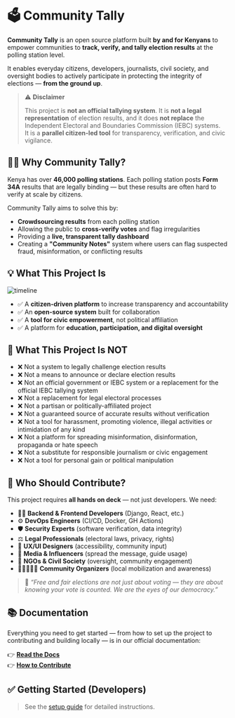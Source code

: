 
# 🗳️ Community Tally

**Community Tally** is an open source platform built **by and for Kenyans** to empower communities to **track, verify, and tally election results** at the polling station level.

It enables everyday citizens, developers, journalists, civil society, and oversight bodies to actively participate in protecting the integrity of elections — **from the ground up**.

> ⚠️ **Disclaimer**
>
> This project is **not an official tallying system**. It is **not a legal representation** of election results, and it does **not replace** the Independent Electoral and Boundaries Commission (IEBC) systems.  
> It is a **parallel citizen-led tool** for transparency, verification, and civic vigilance.

## 🤷‍♂️ Why Community Tally?

Kenya has over **46,000 polling stations**. Each polling station posts **Form 34A** results that are legally binding — but these results are often hard to verify at scale by citizens.

Community Tally aims to solve this by:

- **Crowdsourcing results** from each polling station
- Allowing the public to **cross-verify votes** and flag irregularities
- Providing a **live, transparent tally dashboard**
- Creating a **"Community Notes"** system where users can flag suspected fraud, misinformation, or conflicting results



## 💡 What This Project Is
![timeline](https://github.com/user-attachments/assets/e2bf626c-1624-4d9d-991e-2eaee51259b4)



- ✅ A **citizen-driven platform** to increase transparency and accountability  
- ✅ An **open-source system** built for collaboration  
- ✅ A **tool for civic empowerment**, not political affiliation  
- ✅ A platform for **education, participation, and digital oversight**

## 🚫 What This Project Is NOT

- ❌ Not a system to legally challenge election results
- ❌ Not a means to announce or declare election results
- ❌ Not an official government or IEBC system or a replacement for the official IEBC tallying system
- ❌ Not a replacement for legal electoral processes  
- ❌ Not a partisan or politically-affiliated project  
- ❌ Not a guaranteed source of accurate results without verification
- ❌ Not a tool for harassment, promoting violence, illegal activities or intimidation of any kind
- ❌ Not a platform for spreading misinformation, disinformation, propaganda or hate speech
- ❌ Not a substitute for responsible journalism or civic engagement
- ❌ Not a tool for personal gain or political manipulation

## 👥 Who Should Contribute?

This project requires **all hands on deck** — not just developers. We need:

- 🧑‍💻 **Backend & Frontend Developers** (Django, React, etc.)
- ⚙️ **DevOps Engineers** (CI/CD, Docker, GH Actions)
- 🛡️ **Security Experts** (software verification, data integrity)
- ⚖️ **Legal Professionals** (electoral laws, privacy, rights)
- 🧠 **UX/UI Designers** (accessibility, community input)
- 📣 **Media & Influencers** (spread the message, guide usage)
- 🧭 **NGOs & Civil Society** (oversight, community engagement)
- 🧑🏾‍🤝‍🧑🏽 **Community Organizers** (local mobilization and awareness)

> 💬 _“Free and fair elections are not just about voting — they are about knowing your vote is counted. We are the eyes of our democracy.”_

## 📚 Documentation

Everything you need to get started — from how to set up the project to contributing and building locally — is in our official documentation:

👉 **[Read the Docs](https://community-tally.readthedocs.io)**  
👉 **[How to Contribute](<https://github.com/shamash92/Community-Tally/issues/new?title=docs%3A+TYPE+YOUR+QUESTION+HERE&body=*Please%20describe%20the%20question%20or%20issue%20you%27re%20facing%20with%20%22Community%20Tally%20documentation%22.*%0A%0A%0A%0A%0A---%0A*Reported+from%3A+https://community-tally.readthedocs.io/>)**

## ✅ Getting Started (Developers)

> See the [setup guide](https://community-tally.readthedocs.io/tutorials/setup.md)  for detailed instructions.
